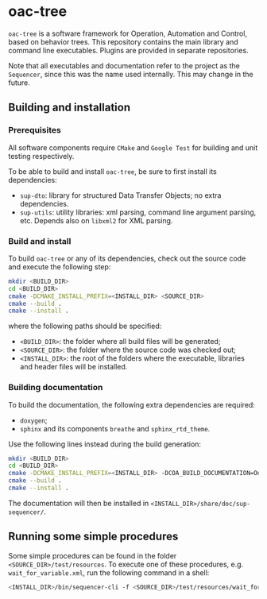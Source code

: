 # oac-tree

`oac-tree` is a software framework for Operation, Automation and Control, based on behavior trees. This repository contains the main library and command line executables. Plugins are provided in separate repositories.

Note that all executables and documentation refer to the project as the `Sequencer`, since this was the name used internally. This may change in the future.

## Building and installation

### Prerequisites

All software components require `CMake` and `Google Test` for building and unit testing respectively.

To be able to build and install `oac-tree`, be sure to first install its dependencies:

* `sup-dto`: library for structured Data Transfer Objects; no extra dependencies.
* `sup-utils`: utility libraries: xml parsing, command line argument parsing, etc. Depends also on `libxml2` for XML parsing.

### Build and install

To build `oac-tree` or any of its dependencies, check out the source code and execute the following step:

```bash
mkdir <BUILD_DIR>
cd <BUILD_DIR>
cmake -DCMAKE_INSTALL_PREFIX=<INSTALL_DIR> <SOURCE_DIR>
cmake --build .
cmake --install .
```

where the following paths should be specified:

* `<BUILD_DIR>`: the folder where all build files will be generated;
* `<SOURCE_DIR>`: the folder where the source code was checked out;
* `<INSTALL_DIR>`: the root of the folders where the executable, libraries and header files will be installed.

### Building documentation

To build the documentation, the following extra dependencies are required:

* `doxygen`;
* `sphinx` and its components `breathe` and `sphinx_rtd_theme`.

Use the following lines instead during the build generation:

```bash
mkdir <BUILD_DIR>
cd <BUILD_DIR>
cmake -DCMAKE_INSTALL_PREFIX=<INSTALL_DIR> -DCOA_BUILD_DOCUMENTATION=On <SOURCE_DIR>
cmake --build .
cmake --install .
```

The documentation will then be installed in `<INSTALL_DIR>/share/doc/sup-sequencer/`.

## Running some simple procedures

Some simple procedures can be found in the folder `<SOURCE_DIR>/test/resources`. To execute one of these procedures, e.g. `wait_for_variable.xml`, run the following command in a shell:

```bash
<INSTALL_DIR>/bin/sequencer-cli -f <SOURCE_DIR>/test/resources/wait_for_variable.xml
```
